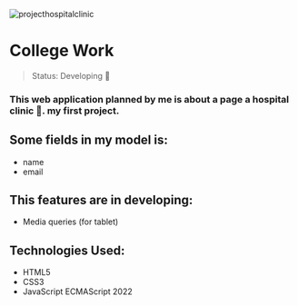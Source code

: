 ![projecthospitalclinic](https://user-images.githubusercontent.com/84799845/193354624-15af26ac-86a9-4ab7-b4e0-f27d056f7617.jpg)

<h1>College Work</h1>

> Status: Developing 📐

### This web application planned by me is about a page a hospital clinic 🏥. my first project.

## Some fields in my model is:
+ name
+ email

## This features are in developing:
+ Media queries (for tablet)

## Technologies Used:
 - HTML5
 - CSS3
 - JavaScript ECMAScript 2022
